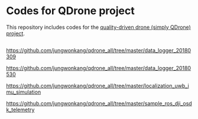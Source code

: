 # Codes for QDrone project

This repository includes codes for the [quality-driven drone (simply QDrone) project](https://github.com/yorku-ausml/qdrone).


##

https://github.com/jungwonkang/qdrone_all/tree/master/data_logger_20180309


https://github.com/jungwonkang/qdrone_all/tree/master/data_logger_20180530


https://github.com/jungwonkang/qdrone_all/tree/master/localization_uwb_imu_simulation


https://github.com/jungwonkang/qdrone_all/tree/master/sample_ros_dji_osdk_telemetry


